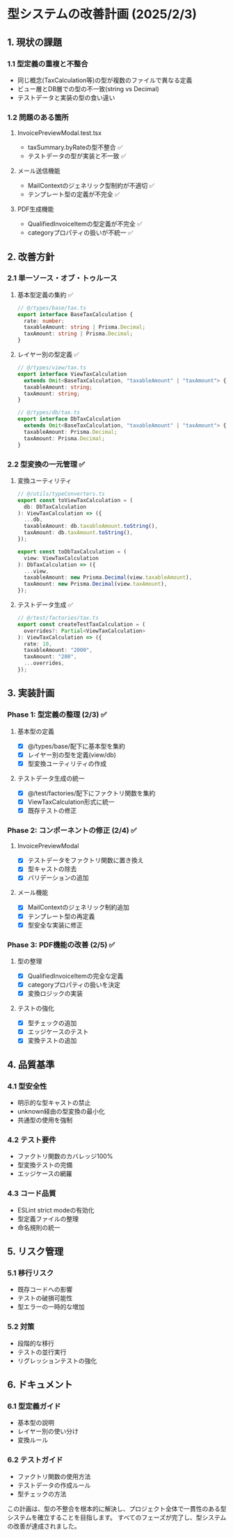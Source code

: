 # 型システムの改善計画 (2025/2/3)

## 1. 現状の課題

### 1.1 型定義の重複と不整合

- 同じ概念(TaxCalculation等)の型が複数のファイルで異なる定義
- ビュー層とDB層での型の不一致(string vs Decimal)
- テストデータと実装の型の食い違い

### 1.2 問題のある箇所

1. InvoicePreviewModal.test.tsx

   - taxSummary.byRateの型不整合 ✅
   - テストデータの型が実装と不一致 ✅

2. メール送信機能

   - MailContextのジェネリック型制約が不適切 ✅
   - テンプレート型の定義が不完全 ✅

3. PDF生成機能
   - QualifiedInvoiceItemの型定義が不完全 ✅
   - categoryプロパティの扱いが不統一 ✅

## 2. 改善方針

### 2.1 単一ソース・オブ・トゥルース

1. 基本型定義の集約 ✅

   ```typescript
   // @/types/base/tax.ts
   export interface BaseTaxCalculation {
     rate: number;
     taxableAmount: string | Prisma.Decimal;
     taxAmount: string | Prisma.Decimal;
   }
   ```

2. レイヤー別の型定義 ✅

   ```typescript
   // @/types/view/tax.ts
   export interface ViewTaxCalculation
     extends Omit<BaseTaxCalculation, "taxableAmount" | "taxAmount"> {
     taxableAmount: string;
     taxAmount: string;
   }

   // @/types/db/tax.ts
   export interface DbTaxCalculation
     extends Omit<BaseTaxCalculation, "taxableAmount" | "taxAmount"> {
     taxableAmount: Prisma.Decimal;
     taxAmount: Prisma.Decimal;
   }
   ```

### 2.2 型変換の一元管理 ✅

1. 変換ユーティリティ

   ```typescript
   // @/utils/typeConverters.ts
   export const toViewTaxCalculation = (
     db: DbTaxCalculation
   ): ViewTaxCalculation => ({
     ...db,
     taxableAmount: db.taxableAmount.toString(),
     taxAmount: db.taxAmount.toString(),
   });

   export const toDbTaxCalculation = (
     view: ViewTaxCalculation
   ): DbTaxCalculation => ({
     ...view,
     taxableAmount: new Prisma.Decimal(view.taxableAmount),
     taxAmount: new Prisma.Decimal(view.taxAmount),
   });
   ```

2. テストデータ生成 ✅
   ```typescript
   // @/test/factories/tax.ts
   export const createTestTaxCalculation = (
     overrides?: Partial<ViewTaxCalculation>
   ): ViewTaxCalculation => ({
     rate: 10,
     taxableAmount: "2000",
     taxAmount: "200",
     ...overrides,
   });
   ```

## 3. 実装計画

### Phase 1: 型定義の整理 (2/3) ✅

1. 基本型の定義

   - [x] @/types/base/配下に基本型を集約
   - [x] レイヤー別の型を定義(view/db)
   - [x] 型変換ユーティリティの作成

2. テストデータ生成の統一
   - [x] @/test/factories/配下にファクトリ関数を集約
   - [x] ViewTaxCalculation形式に統一
   - [x] 既存テストの修正

### Phase 2: コンポーネントの修正 (2/4) ✅

1. InvoicePreviewModal

   - [x] テストデータをファクトリ関数に置き換え
   - [x] 型キャストの除去
   - [x] バリデーションの追加

2. メール機能
   - [x] MailContextのジェネリック制約追加
   - [x] テンプレート型の再定義
   - [x] 型安全な実装に修正

### Phase 3: PDF機能の改善 (2/5) ✅

1. 型の整理

   - [x] QualifiedInvoiceItemの完全な定義
   - [x] categoryプロパティの扱いを決定
   - [x] 変換ロジックの実装

2. テストの強化
   - [x] 型チェックの追加
   - [x] エッジケースのテスト
   - [x] 変換テストの追加

## 4. 品質基準

### 4.1 型安全性

- 明示的な型キャストの禁止
- unknown経由の型変換の最小化
- 共通型の使用を強制

### 4.2 テスト要件

- ファクトリ関数のカバレッジ100%
- 型変換テストの完備
- エッジケースの網羅

### 4.3 コード品質

- ESLint strict modeの有効化
- 型定義ファイルの整理
- 命名規則の統一

## 5. リスク管理

### 5.1 移行リスク

- 既存コードへの影響
- テストの破損可能性
- 型エラーの一時的な増加

### 5.2 対策

- 段階的な移行
- テストの並行実行
- リグレッションテストの強化

## 6. ドキュメント

### 6.1 型定義ガイド

- 基本型の説明
- レイヤー別の使い分け
- 変換ルール

### 6.2 テストガイド

- ファクトリ関数の使用方法
- テストデータの作成ルール
- 型チェックの方法

この計画は、型の不整合を根本的に解決し、プロジェクト全体で一貫性のある型システムを確立することを目指します。
すべてのフェーズが完了し、型システムの改善が達成されました。
